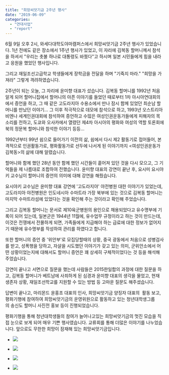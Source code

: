 ```yaml
---
title: "희망씨앗기금 2주년 행사"
date: "2019-06-09"
categories: 
  - "연대사업"
  - "report"
---
```


6월 9일 오후 2시, 와세다대학도야마캠퍼스에서 희망씨앗기금 2주년 행사가 있었습니다. 1년 전에도 같은 장소에서 1주년 행사가 있었고, 이 자리에 김복동 할머니께서 참석을 하셔서 "우리는 촛불 하나로 대통령도 바꿨다"고 하시며 일본 시민들에게 힘을 내라고 응원을 했었던 행사입니다. 

그리고 재일조선고급학교 학생들에게 장학금을 전달을 하며 "기죽지 마라." "희망을 가져라" 그렇게 격려하였습니다.

2주년이 되는 오늘, 그 자리에 윤미향 대표가 섰습니다. 김복동 할머니를 1992년 처음 알게 되어 할머니집에서 할머니의 아픈 이야기를 들었던 때로부터 1차 아시아연대회의에서 증언을 하고, 그 때 같은 고도라지아 수용소에서 만나 잠시 함께 있었던 최순남 할머니를 만났던 이야기... 그 이후 적극적으로 데모에 참석으로 하고, 1993년 오스트리아 비엔나 세계인권대회에 참석하여 증언하고 수많은 여성인권운동가들에게 피해자의 목소리를 전하고, 도쿄와 오사카에서 열렸던 제4차 아시아의 평화와 여성의 역할 토론회에 북의 정문복 할머니와 참석한 이야기 등등...

1992년부터 99년 쉼으로 들어가기 이전의 삶, 쉼에서 다시 제2 활동기로 접어들어, 본격적으로 인권활동가로, 평화활동가로 선두에 나서게 된 이야기까지 <여성인권운동가 김복동>의 삶에 대해 알렸습니다.

할머니와 함께 했던 28년 동안 함께 했던 시간들이 흩어져 있던 것을 다시 모으고, 그 기억들을 제 나름대로 조합하여 전했습니다. 윤미향 대표의 강연이 끝난 후, 요시미 요시야키 교수님이 할머니의 증언의 의미에 대해 강연을 해줬습니다.

요시야키 교수님은 윤미향 대표 강연에 '고도라지야' 야전병원 대한 이야기가 있었는데, 고도라지아 야전병원은 인도네시아 수마트라 가장 북부에 있는 것으로 김복동 할머니는 마지막 수마트라섬에 있었다는 것을 확인해 주는 것이라고 확인해 주었습니다.

그리고 김복동 할머니는 문서로 제10육군병원의 용인으로 채용되었다고 유수명부에 기록이 되어 있는데, 일본군은 1944년 11월에, 유수업무 규정이라고 하는 것이 만드는데, 이것은 전쟁에서 전몰하게 되면, 가족들에게 지급해야 하는 급료에 대한 정보가 없어지기 때문에 유수명부를 작성하여 관리를 하였다고 합니다.

또한 할머니의 증언 중 '위안부'로 모집당할때의 상황, 중국 광동에서 처음으로 성병검사를 받고, 성폭행을 당하고, 자살을 시도했던 이야기가 갖고 있는 의미, 군위안소에서 어떤 상황이었는지에 대해서도 할머니 증언은 꽤 상세히 구체적이었다는 것 등을 해석해 주었습니다.

강연이 끝나고 서면으로 질문을 했는데 사람들은 2015한일합의 과정에 대한 질문을 하고, 김복동 할머니가 베트남에 사죄하게 된 심경과 윤미향 대표의 생각을 물었고, 현재 생존자 상황, 재일조선학교를 지원할 수 있는 방법 등 고마운 질문도 해주셨습니다. 

답변이 끝나고, 마리몬드 윤홍조 대표의 인사, 희망씨앗기금 양징자 대표의  활동 보고, 평화기행에 참여하여 희망씨앗기금의 운영위원으로 활동하고 있는 청년대학생그룹의 송신도 할머니 사진전 홍보 등이 진행되었습니다. 

평화기행을 통해 청년대학생들의 참여가 늘어나고있는 희망씨앗기금의 멋진 모습을 직접 눈으로 보게 되어 매우 기쁜 행사였습니다. 교류회를 통해 더많은 이야기를 나누었습니다. 앞으로도 무한한 희망이 잠재해 있는 희망씨앗기금입니다. 

- ![](https://womenandwar.net/kr/wp-content/uploads/2019/06/62245503_2480056935358638_7217970421017083904_n.jpg)
    
- ![](https://womenandwar.net/kr/wp-content/uploads/2019/06/62263026_2480057165358615_6275546131170590720_n.jpg)
    
- ![](https://womenandwar.net/kr/wp-content/uploads/2019/06/62367924_2480056555358676_1117743446119940096_n.jpg)
    
- ![](https://womenandwar.net/kr/wp-content/uploads/2019/06/62438623_2480061615358170_8068456786954289152_o.jpg)
